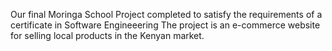 Our final Moringa School Project completed to satisfy the requirements of a certificate in Software Engineeering
 The project is an e-commerce website for selling local products in the Kenyan market. 